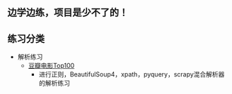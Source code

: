 ## 边学边练，项目是少不了的！
## 练习分类
 - 解析练习
    - [豆瓣电影Top100]()
      - 进行正则，BeautifulSoup4，xpath，pyquery，scrapy混合解析器的解析练习
